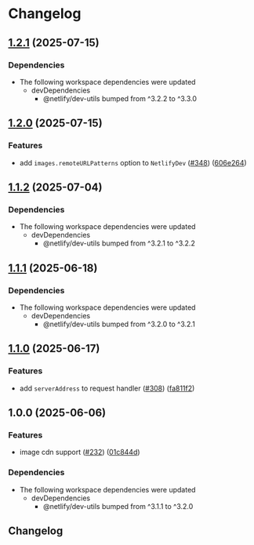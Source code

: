 # Changelog

## [1.2.1](https://github.com/netlify/primitives/compare/images-v1.2.0...images-v1.2.1) (2025-07-15)


### Dependencies

* The following workspace dependencies were updated
  * devDependencies
    * @netlify/dev-utils bumped from ^3.2.2 to ^3.3.0

## [1.2.0](https://github.com/netlify/primitives/compare/images-v1.1.2...images-v1.2.0) (2025-07-15)


### Features

* add `images.remoteURLPatterns` option to `NetlifyDev` ([#348](https://github.com/netlify/primitives/issues/348)) ([606e264](https://github.com/netlify/primitives/commit/606e26475c88a47f41929c5548820f2886094b3a))

## [1.1.2](https://github.com/netlify/primitives/compare/images-v1.1.1...images-v1.1.2) (2025-07-04)


### Dependencies

* The following workspace dependencies were updated
  * devDependencies
    * @netlify/dev-utils bumped from ^3.2.1 to ^3.2.2

## [1.1.1](https://github.com/netlify/primitives/compare/images-v1.1.0...images-v1.1.1) (2025-06-18)


### Dependencies

* The following workspace dependencies were updated
  * devDependencies
    * @netlify/dev-utils bumped from ^3.2.0 to ^3.2.1

## [1.1.0](https://github.com/netlify/primitives/compare/images-v1.0.0...images-v1.1.0) (2025-06-17)


### Features

* add `serverAddress` to request handler ([#308](https://github.com/netlify/primitives/issues/308)) ([fa811f2](https://github.com/netlify/primitives/commit/fa811f24d473d471108f560abc484d17ea11bd70))

## 1.0.0 (2025-06-06)


### Features

* image cdn support ([#232](https://github.com/netlify/primitives/issues/232)) ([01c844d](https://github.com/netlify/primitives/commit/01c844d82a27a9812be7634219d9bdc69a128985))


### Dependencies

* The following workspace dependencies were updated
  * devDependencies
    * @netlify/dev-utils bumped from ^3.1.1 to ^3.2.0

## Changelog
